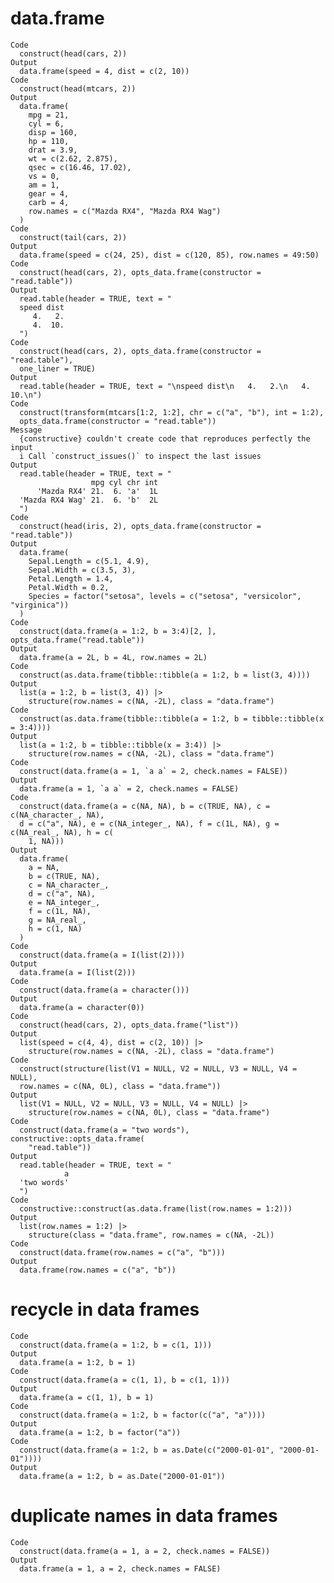 # data.frame

    Code
      construct(head(cars, 2))
    Output
      data.frame(speed = 4, dist = c(2, 10))
    Code
      construct(head(mtcars, 2))
    Output
      data.frame(
        mpg = 21,
        cyl = 6,
        disp = 160,
        hp = 110,
        drat = 3.9,
        wt = c(2.62, 2.875),
        qsec = c(16.46, 17.02),
        vs = 0,
        am = 1,
        gear = 4,
        carb = 4,
        row.names = c("Mazda RX4", "Mazda RX4 Wag")
      )
    Code
      construct(tail(cars, 2))
    Output
      data.frame(speed = c(24, 25), dist = c(120, 85), row.names = 49:50)
    Code
      construct(head(cars, 2), opts_data.frame(constructor = "read.table"))
    Output
      read.table(header = TRUE, text = "
      speed dist
         4.   2.
         4.  10.
      ")
    Code
      construct(head(cars, 2), opts_data.frame(constructor = "read.table"),
      one_liner = TRUE)
    Output
      read.table(header = TRUE, text = "\nspeed dist\n   4.   2.\n   4.  10.\n")
    Code
      construct(transform(mtcars[1:2, 1:2], chr = c("a", "b"), int = 1:2),
      opts_data.frame(constructor = "read.table"))
    Message
      {constructive} couldn't create code that reproduces perfectly the input
      i Call `construct_issues()` to inspect the last issues
    Output
      read.table(header = TRUE, text = "
                      mpg cyl chr int
          'Mazda RX4' 21.  6. 'a'  1L
      'Mazda RX4 Wag' 21.  6. 'b'  2L
      ")
    Code
      construct(head(iris, 2), opts_data.frame(constructor = "read.table"))
    Output
      data.frame(
        Sepal.Length = c(5.1, 4.9),
        Sepal.Width = c(3.5, 3),
        Petal.Length = 1.4,
        Petal.Width = 0.2,
        Species = factor("setosa", levels = c("setosa", "versicolor", "virginica"))
      )
    Code
      construct(data.frame(a = 1:2, b = 3:4)[2, ], opts_data.frame("read.table"))
    Output
      data.frame(a = 2L, b = 4L, row.names = 2L)
    Code
      construct(as.data.frame(tibble::tibble(a = 1:2, b = list(3, 4))))
    Output
      list(a = 1:2, b = list(3, 4)) |>
        structure(row.names = c(NA, -2L), class = "data.frame")
    Code
      construct(as.data.frame(tibble::tibble(a = 1:2, b = tibble::tibble(x = 3:4))))
    Output
      list(a = 1:2, b = tibble::tibble(x = 3:4)) |>
        structure(row.names = c(NA, -2L), class = "data.frame")
    Code
      construct(data.frame(a = 1, `a a` = 2, check.names = FALSE))
    Output
      data.frame(a = 1, `a a` = 2, check.names = FALSE)
    Code
      construct(data.frame(a = c(NA, NA), b = c(TRUE, NA), c = c(NA_character_, NA),
      d = c("a", NA), e = c(NA_integer_, NA), f = c(1L, NA), g = c(NA_real_, NA), h = c(
        1, NA)))
    Output
      data.frame(
        a = NA,
        b = c(TRUE, NA),
        c = NA_character_,
        d = c("a", NA),
        e = NA_integer_,
        f = c(1L, NA),
        g = NA_real_,
        h = c(1, NA)
      )
    Code
      construct(data.frame(a = I(list(2))))
    Output
      data.frame(a = I(list(2)))
    Code
      construct(data.frame(a = character()))
    Output
      data.frame(a = character(0))
    Code
      construct(head(cars, 2), opts_data.frame("list"))
    Output
      list(speed = c(4, 4), dist = c(2, 10)) |>
        structure(row.names = c(NA, -2L), class = "data.frame")
    Code
      construct(structure(list(V1 = NULL, V2 = NULL, V3 = NULL, V4 = NULL),
      row.names = c(NA, 0L), class = "data.frame"))
    Output
      list(V1 = NULL, V2 = NULL, V3 = NULL, V4 = NULL) |>
        structure(row.names = c(NA, 0L), class = "data.frame")
    Code
      construct(data.frame(a = "two words"), constructive::opts_data.frame(
        "read.table"))
    Output
      read.table(header = TRUE, text = "
                a
      'two words'
      ")
    Code
      constructive::construct(as.data.frame(list(row.names = 1:2)))
    Output
      list(row.names = 1:2) |>
        structure(class = "data.frame", row.names = c(NA, -2L))
    Code
      construct(data.frame(row.names = c("a", "b")))
    Output
      data.frame(row.names = c("a", "b"))

# recycle in data frames

    Code
      construct(data.frame(a = 1:2, b = c(1, 1)))
    Output
      data.frame(a = 1:2, b = 1)
    Code
      construct(data.frame(a = c(1, 1), b = c(1, 1)))
    Output
      data.frame(a = c(1, 1), b = 1)
    Code
      construct(data.frame(a = 1:2, b = factor(c("a", "a"))))
    Output
      data.frame(a = 1:2, b = factor("a"))
    Code
      construct(data.frame(a = 1:2, b = as.Date(c("2000-01-01", "2000-01-01"))))
    Output
      data.frame(a = 1:2, b = as.Date("2000-01-01"))

# duplicate names in data frames

    Code
      construct(data.frame(a = 1, a = 2, check.names = FALSE))
    Output
      data.frame(a = 1, a = 2, check.names = FALSE)

